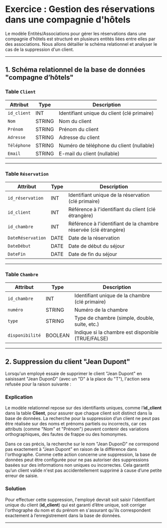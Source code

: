 # Exercice : Gestion des réservations dans une compagnie d'hôtels

Le modèle Entités/Associations pour gérer les réservations dans une compagnie d’hôtels est structuré en plusieurs entités liées entre elles par des associations. Nous allons détailler le schéma relationnel et analyser le cas de la suppression d'un client.

---

## 1. Schéma relationnel de la base de données "compagne d’hôtels"

### Table `Client`

| **Attribut**       | **Type**           | **Description**                               |
|--------------------|--------------------|-----------------------------------------------|
| `id_client`        | INT                | Identifiant unique du client (clé primaire)   |
| `Nom`              | STRING             | Nom du client                                 |
| `Prénom`           | STRING             | Prénom du client                              |
| `Adresse`          | STRING             | Adresse du client                             |
| `Téléphone`        | STRING             | Numéro de téléphone du client (nullable)      |
| `Email`            | STRING             | E-mail du client (nullable)                   |

---

### Table `Réservation`

| **Attribut**       | **Type**           | **Description**                               |
|--------------------|--------------------|-----------------------------------------------|
| `id_réservation`   | INT                | Identifiant unique de la réservation (clé primaire) |
| `id_client`        | INT                | Référence à l'identifiant du client (clé étrangère) |
| `id_chambre`       | INT                | Référence à l'identifiant de la chambre réservée (clé étrangère) |
| `DateRéservation`  | DATE               | Date de la réservation                        |
| `DateDébut`        | DATE               | Date de début du séjour                       |
| `DateFin`          | DATE               | Date de fin du séjour                         |

---

### Table `Chambre`

| **Attribut**       | **Type**           | **Description**                               |
|--------------------|--------------------|-----------------------------------------------|
| `id_chambre`       | INT                | Identifiant unique de la chambre (clé primaire) |
| `numéro`           | STRING             | Numéro de la chambre                          |
| `type`             | STRING             | Type de chambre (simple, double, suite, etc.) |
| `disponibilité`    | BOOLEAN            | Indique si la chambre est disponible (TRUE/FALSE) |

---

## 2. Suppression du client "Jean Dupont"

Lorsqu'un employé essaie de supprimer le client "Jean Dupont" en saisissant "Jean DuponD" (avec un "D" à la place du "T"), l'action sera refusée pour la raison suivante :

### Explication

Le modèle relationnel repose sur des identifiants uniques, comme l’**id_client** dans la table **Client**, pour assurer que chaque client soit distinct dans la base de données. La recherche pour la suppression d’un client ne peut pas être réalisée sur des noms et prénoms partiels ou incorrects, car ces attributs (comme "Nom" et "Prénom") peuvent contenir des variations orthographiques, des fautes de frappe ou des homonymes.

Dans ce cas précis, la recherche sur le nom "Jean DuponD" ne correspond pas exactement à "Jean Dupont" en raison de la différence dans l'orthographe. Comme cette action concerne une suppression, la base de données peut être configurée pour ne pas autoriser des suppressions basées sur des informations non uniques ou incorrectes. Cela garantit qu’un client valide n'est pas accidentellement supprimé à cause d’une petite erreur de saisie.

### Solution

Pour effectuer cette suppression, l'employé devrait soit saisir l'identifiant unique du client (**id_client**) qui est garanti d’être unique, soit corriger l'orthographe du nom et du prénom en s'assurant qu'ils correspondent exactement à l’enregistrement dans la base de données.

---
